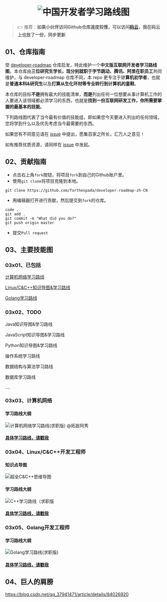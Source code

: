 <h1 align="center"><img src="https://axiu-image-bed.oss-cn-shanghai.aliyuncs.com/img/202203261504225.png" alt="中国开发者学习路线图" target="https://github.com/awesome-cs-community/developer-roadmap-zh-CN"></h1>

> 👉 推荐：**如果小伙伴访问Github仓库速度较慢，可以访问[码云](https://gitee.com/ForthEspada/developer-roadmap-zh-CN)，我在码云上也放了一份，同步更新**

## **01、仓库指南**

受 [developer-roadmap](https://github.com/kamranahmedse/developer-roadmap) 仓库启发，特此维护一个**中文版互联网开发者学习路线图**，本仓库由**三位研究生学长，现分别就职于字节跳动、腾讯、阿里在职员工**共同维护，与 developer-roadmap 仓库不同，本 repo 更专注于**计算机初学者**，也就是**普通本科&研究生**以及**打算从生化环材等专业转行到计算机的童鞋**。

本仓库的目标**不是**拥有最大的技能清单，**而是**列出任何一位想要从事计算机工作的人要进入该领域都必须学习的东西，也就是**找到一份互联网研发工作，你所需要掌握的最基本的技能**。

下列路线图代表了当今最有价值的技能组，即如果您今天要进入列出的任何领域，您将学到什么以及优先考虑当今最需要的东西。

如果您有不同意见请在 [issue](https://github.com/awesome-cs-community/developer-roadmap-zh-CN/issues) 中提出，愿集百家之所长，汇万人之意见！

如有推荐优质资源，请同样在 [issue](https://github.com/awesome-cs-community/developer-roadmap-zh-CN/issues) 中发起。

<!--

仓库主要维护者：[阿秀](https://mp.weixin.qq.com/s/gRw25aRFBVB0lUhBAJqV5g)，字节跳动抖音全栈开发工程师，主后端，偏前端

-->

## 02、贡献指南

- 点击右上角`fork`按钮，将项目`fork`到自己的Github账户里。
- 使用`git clone`将项目克隆到本地。

```
git clone https://github.com/forthespada/developer-roadmap-zh-CN
```

- 用编辑器打开进行贡献，然后提交到`fork`的仓库。

```
code .
git add .
git commit -m "What did you do?"
git push origin master
```

- 提交`Pull request`



## 03、主要技能图

### 03x01、已包括

[计算机网络学习路线](#计算机网络求职版)

[Linux/C&C++知识导图&学习路线](#cpp开发工程师)

[Golang学习路线](#Golang开发工程师)

<!--

Golang知识导图&学习路线

-->

### 03x02、TODO

Java知识导图&学习路线

JavaScript知识导图&学习路线

Python知识导图&学习路线

操作系统学习路线

数据结构与算法学习路线

数据库学习路线

....



<p id="计算机网络求职版"></p>

### 03x03、计算机网络

#### 学习路线大纲

![计算机网络学习路线(求职版) @拓跋阿秀](https://axiu-image-bed.oss-cn-shanghai.aliyuncs.com/img/202203261506718.png)

#### [**具体学习路线，请戳我**](./docs/计算机网络求职版学习路线.md)

<p id="cpp开发工程师"></p>

### 03x04、Linux/C&C++开发工程师

#### 知识点导图



![超全C&C++思维导图](./docs/image/超全CPP思维导图.png)

#### 学习路线大纲

![C++学习路线（求职版](https://axiu-image-bed.oss-cn-shanghai.aliyuncs.com/img/202203261423316.png)

<!--

![C++学习路线（求职版）](https://cdn.jsdelivr.net/gh/forthespada/mediaImage3//image/202201161829729.png)

-->

#### [**具体学习路线，请戳我**](./docs/C++求职版学习路线.md)

<p id="Golang开发工程师"></p>

### 03x05、Golang开发工程师

#### 学习路线大纲

![Golang学习路线(求职版)](https://axiu-image-bed.oss-cn-shanghai.aliyuncs.com/img/202203261423317.png)

<!--

![Golang学习路线(求职版)](https://cdn.jsdelivr.net/gh/forthespada/mediaImage3//image/202201161830673.png)

-->

#### [**具体学习路线，请戳我**](./docs/Golang求职版学习路线.md)





## 04、巨人的肩膀

https://blog.csdn.net/qq_37941471/article/details/84026920




